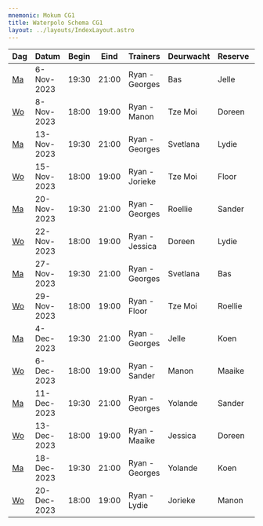 ```yaml
---
mnemonic: Mokum CG1
title: Waterpolo Schema CG1
layout: ../layouts/IndexLayout.astro
---
```

| Dag | Datum | Begin | Eind | Trainers | Deurwacht | Reserve | Programma |
|-----|-------|------|------|----------|-----------|---------|-----------|
|[Ma](/dates/2023-11-6)|6-Nov-2023|19:30|21:00|Ryan - Georges|Bas|Jelle|Droogtraining - Zwemmen - Waterpolo|
|[Wo](/dates/2023-11-8)|8-Nov-2023|18:00|19:00|Ryan - Manon|Tze Moi|Doreen|Droogtraining - Zwemmen - Waterpolo|
|[Ma](/dates/2023-11-13)|13-Nov-2023|19:30|21:00|Ryan - Georges|Svetlana|Lydie|Droogtraining - Zwemmen - Waterpolo|
|[Wo](/dates/2023-11-15)|15-Nov-2023|18:00|19:00|Ryan - Jorieke|Tze Moi|Floor|Droogtraining - Zwemmen - Waterpolo|
|[Ma](/dates/2023-11-20)|20-Nov-2023|19:30|21:00|Ryan - Georges|Roellie|Sander|Droogtraining - Zwemmen - Waterpolo|
|[Wo](/dates/2023-11-22)|22-Nov-2023|18:00|19:00|Ryan - Jessica|Doreen|Lydie|Droogtraining - Zwemmen - Waterpolo|
|[Ma](/dates/2023-11-27)|27-Nov-2023|19:30|21:00|Ryan - Georges|Svetlana|Bas|Droogtraining - Zwemmen - Waterpolo|
|[Wo](/dates/2023-11-29)|29-Nov-2023|18:00|19:00|Ryan - Floor|Tze Moi|Roellie|Droogtraining - Zwemmen - Waterpolo|
|[Ma](/dates/2023-12-4)|4-Dec-2023|19:30|21:00|Ryan - Georges|Jelle|Koen|Droogtraining - Zwemmen - Waterpolo|
|[Wo](/dates/2023-12-6)|6-Dec-2023|18:00|19:00|Ryan - Sander|Manon|Maaike|Droogtraining - Zwemmen - Waterpolo|
|[Ma](/dates/2023-12-11)|11-Dec-2023|19:30|21:00|Ryan - Georges|Yolande|Sander|Droogtraining - Zwemmen - Waterpolo|
|[Wo](/dates/2023-12-13)|13-Dec-2023|18:00|19:00|Ryan - Maaike|Jessica|Doreen|Droogtraining - Zwemmen - Waterpolo|
|[Ma](/dates/2023-12-18)|18-Dec-2023|19:30|21:00|Ryan - Georges|Yolande|Koen|Droogtraining - Zwemmen - Waterpolo|
|[Wo](/dates/2023-12-20)|20-Dec-2023|18:00|19:00|Ryan - Lydie|Jorieke|Manon|Droogtraining - Zwemmen - Waterpolo|